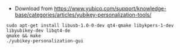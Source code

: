 - Download from https://www.yubico.com/support/knowledge-base/categories/articles/yubikey-personalization-tools/

```
sudo apt-get install libusb-1.0-0-dev qt4-qmake libykpers-1-dev libyubikey-dev libqt4-de
qmake && make
./yubikey-personalization-gui 
```

